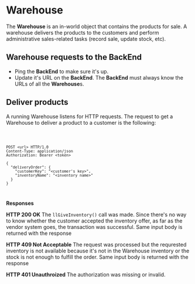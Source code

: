 # Warehouse

The **Warehouse** is an in-world object that contains the products for sale. 
A warehouse delivers the products to the customers and perform administrative sales-related tasks (record sale, update stock, etc).

## Warehouse requests to the BackEnd

  * Ping the **BackEnd** to make sure it's up.
  * Update it's URL on the **BackEnd**. The **BackEnd** must always know the URLs of all the **Warehouse**s. 

## Deliver products

A running Warehouse listens for HTTP requests. The request to get a Warehouse to deliver a product to a customer is the following:

<code>

    POST <url> HTTP/1.0
    Content-Type: application/json
    Authorization: Bearer <token>

    {
      "deliveryOrder": {
        "customerKey": "<customer's key>",
        "inventoryName": "<inventory name>"
      }
    }

</code>

**Responses**

**HTTP 200 OK**
The `llGiveInventory()` call was made. Since there's no way to know whether the customer accepted the inventory offer, as far as the vendor system goes, the transaction was successful. 
Same input body is returned with the response

**HTTP 409 Not Acceptable**
The request was processed but the requrested inventory is not available because it's not in the Warehouse inventory or the stock is not enough to fulfill the order.
Same input body is returned with the response

**HTTP 401 Unauthroized**
The authorization was missing or invalid.
